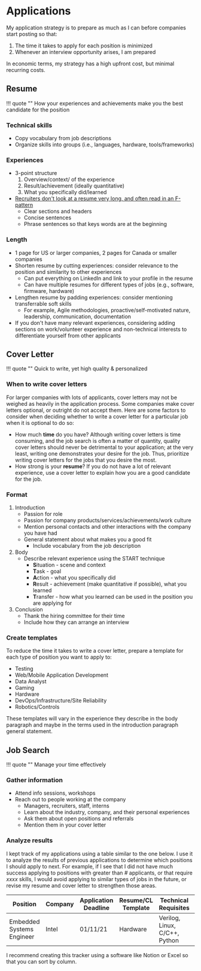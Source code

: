 # Applications

My application strategy is to prepare as much as I can before companies start posting so that:

1. The time it takes to apply for each position is minimized
2. Whenever an interview opportunity arises, I am prepared

In economic terms, my strategy has a high upfront cost, but minimal recurring costs.

## Resume

!!! quote ""
    How your experiences and achievements make you the best candidate for the position

### Technical skills

- Copy vocabulary from job descriptions
- Organize skills into groups (i.e., languages, hardware, tools/frameworks)

### Experiences

- 3-point structure
    1. Overview/context/ of the experience
    2. Result/achievement (ideally quantitative)
    3. What you specifically did/learned
- [Recruiters don't look at a resume very long, and often read in an F-pattern](https://www.hrdive.com/news/eye-tracking-study-shows-recruiters-look-at-resumes-for-7-seconds/541582/)
    - Clear sections and headers
    - Concise sentences
    - Phrase sentences so that keys words are at the beginning

### Length

- 1 page for US or larger companies, 2 pages for Canada or smaller companies
- Shorten resume by cutting experiences: consider relevance to the position and similarity to other experiences
    - Can put everything on LinkedIn and link to your profile in the resume
    - Can have multiple resumes for different types of jobs (e.g., software, firmware, hardware)
- Lengthen resume by padding experiences: consider mentioning transferrable soft skills
    - For example, Agile methodologies, proactive/self-motivated nature, leadership, communication, documentation
- If you don't have many relevant experiences, considering adding sections on work/volunteer experience and non-technical interests to differentiate yourself from other applicants

## Cover Letter

!!! quote ""
    Quick to write, yet high quality & personalized

### When to write cover letters

For larger companies with lots of applicants, cover letters may not be weighed as heavily in the application process.
Some companies make cover letters optional, or outright do not accept them.
Here are some factors to consider when deciding whether to write a cover letter for a particular job when it is optional
to do so:

- How much **time** do you have?
  Although writing cover letters is time consuming, and the job search is often a matter of quantity,
  quality cover letters should never be detrimental to your application; at the very least, writing one demonstrates
  your desire for the job. Thus, prioritize writing cover letters for the jobs that you desire the most.
- How strong is your **resume**?
  If you do not have a lot of relevant experience, use a cover letter to explain how you are a good candidate for the job.

### Format

1. Introduction
    - Passion for role
    - Passion for company products/services/achievements/work culture
    - Mention personal contacts and other interactions with the company you have had
    - General statement about what makes you a good fit
        - Include vocabulary from the job description
2. Body
    - Describe relevant experience using the START technique
        - **S**ituation - scene and context
        - **T**ask - goal
        - **A**ction - what you specifically did
        - **R**esult - achievement (make quantitative if possible), what you learned
        - **T**ransfer - how what you learned can be used in the position you are applying for
3. Conclusion
    - Thank the hiring committee for their time
    - Include how they can arrange an interview

### Create templates

To reduce the time it takes to write a cover letter,
prepare a template for each type of position you want to apply to:

- Testing
- Web/Mobile Application Development
- Data Analyst
- Gaming
- Hardware
- DevOps/Infrastructure/Site Reliability
- Robotics/Controls

These templates will vary in the experience they describe in the body paragraph
and maybe in the terms used in the introduction paragraph general statement.

## Job Search

!!! quote ""
    Manage your time effectively

### Gather information

- Attend info sessions, workshops
- Reach out to people working at the company
    - Managers, recruiters, staff, interns
    - Learn about the industry, company, and their personal experiences
    - Ask them about open positions and referrals
    - Mention them in your cover letter

### Analyze results

I kept track of my applications using a table similar to the one below.
I use it to analyze the results of previous applications to determine which positions I should apply to next.
For example, if I see that I did not have much success applying to positions with greater than *#* applicants,
or that require *xxxx* skills, I would avoid applying to similar types of jobs in the future,
or revise my resume and cover letter to strengthen those areas.

| Position                  | Company | Application Deadline | Resume/CL Template | Technical Requisites          | # Applicants | % Confidence | Status   | Notes                         |
| ------------------------- | ------- | -------------------- | ------------------ | ----------------------------- | ------------ | ------------ | -------- | ----------------------------- |
| Embedded Systems Engineer | Intel   | 01/11/21             | Hardware           | Verilog, Linux, C/C++, Python | 37           | 20%          | Rejected | Need more relevant experience |

I recommend creating this tracker using a software like Notion or Excel so that you can sort by column.
